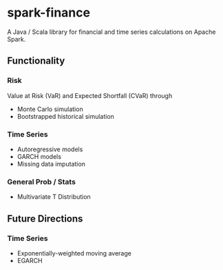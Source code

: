 spark-finance
=============

A Java / Scala library for financial and time series calculations on Apache Spark.

Functionality
-------------

### Risk

Value at Risk (VaR) and Expected Shortfall (CVaR) through
* Monte Carlo simulation
* Bootstrapped historical simulation

### Time Series

* Autoregressive models
* GARCH models
* Missing data imputation

### General Prob / Stats

* Multivariate T Distribution

Future Directions
-----------------

### Time Series

* Exponentially-weighted moving average
* EGARCH
